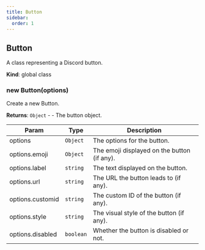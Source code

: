 ```yaml
---
title: Button
sidebar:
  order: 1
---
```




## Button
A class representing a Discord button.

**Kind**: global class  
<a name="new_Button_new"></a>

### new Button(options)
Create a new Button.

**Returns**: <code>Object</code> - - The button object.  

| Param | Type | Description |
| --- | --- | --- |
| options | <code>Object</code> | The options for the button. |
| options.emoji | <code>Object</code> | The emoji displayed on the button (if any). |
| options.label | <code>string</code> | The text displayed on the button. |
| options.url | <code>string</code> | The URL the button leads to (if any). |
| options.customid | <code>string</code> | The custom ID of the button (if any). |
| options.style | <code>string</code> | The visual style of the button (if any). |
| options.disabled | <code>boolean</code> | Whether the button is disabled or not. |

